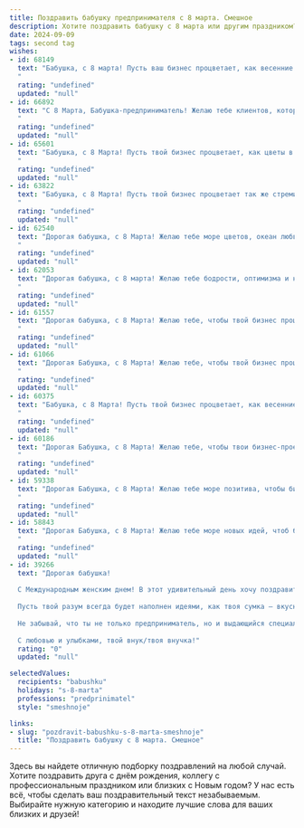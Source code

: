```yaml
---
title: Поздравить бабушку предпринимателя с 8 марта. Смешное
description: Хотите поздравить бабушку с 8 марта или другим праздником? Наш ИИ создаст незабываемое поздравление, а вы обязательно выделитесь среди других.  
date: 2024-09-09
tags: second tag
wishes:
- id: 68149
  text: "Бабушка, с 8 марта! Пусть ваш бизнес процветает, как весенние цветы, а клиенты приходят толпами, неся с собой не только прибыль, но и море позитива! 😄
  "
  rating: "undefined"
  updated: "null"
- id: 66892
  text: "С 8 Марта, Бабушка-предприниматель! Желаю тебе клиентов, которые платят вовремя, и  конкурентов, которые напрочь забывают про тебя. 😄🎉  Пусть твой бизнес процветает, а ты наслаждаешься заслуженным успехом!
  "
  rating: "undefined"
  updated: "null"
- id: 65601
  text: "Бабушка, с 8 Марта! Пусть твой бизнес процветает, как цветы в весеннем саду, а клиенты несут тебе прибыль, как пчелы нектар! 🐝💰🥂
  "
  rating: "undefined"
  updated: "null"
- id: 63822
  text: "Бабушка, с 8 Марта! Пусть твой бизнес процветает так же стремительно, как внуки растут, и приносит тебе не только прибыль, но и море позитивных эмоций! 😉
  "
  rating: "undefined"
  updated: "null"
- id: 62540
  text: "Дорогая бабушка, с 8 Марта! Желаю тебе море цветов, океан любви и целую гору прибыли! Пусть бизнес процветает, как весенняя зелень, а конкуренты завидуют, как сороки на блестящие бусы!
  "
  rating: "undefined"
  updated: "null"
- id: 62053
  text: "Дорогая бабушка, с 8 марта! Желаю тебе бодрости, оптимизма и новых, выгодных сделок! Пусть твой бизнес процветает, а кошелек всегда будет полон, как твой магазин после очередной удачной распродажи! 😉
  "
  rating: "undefined"
  updated: "null"
- id: 61557
  text: "Дорогая бабушка, с 8 Марта! Желаю тебе, чтобы твой бизнес процветал, как весенние цветы, а прибыль росла быстрее, чем  очередь за «весенними» скидками!  😜
  "
  rating: "undefined"
  updated: "null"
- id: 61066
  text: "Дорогая Бабушка, с 8 Марта! Желаю тебе, чтобы твой бизнес процветал как весенние цветы, а конкуренты  увядали как прошлогодняя трава! Пусть твоя деловая хватка будет острее, чем ножницы для бумаги, а прибыль выше, чем потолок! 🎉
  "
  rating: "undefined"
  updated: "null"
- id: 60375
  text: "Бабушка, с 8 Марта! Пусть твой бизнес процветает, как весенние цветы, а конкуренты завидуют твоей деловой хватке! Желаем тебе море заказов, полные карманы денег и немного времени на заслуженный отдых!
  "
  rating: "undefined"
  updated: "null"
- id: 60186
  text: "Дорогая Бабушка, с 8 Марта! Желаю тебе, чтобы твои бизнес-проекты процветали как весенние цветы, а конкуренты завидовали твоей хватке, как пчелы мёду! 😉
  "
  rating: "undefined"
  updated: "null"
- id: 59338
  text: "Дорогая Бабушка, с 8 Марта! Желаю тебе море позитива, чтобы бизнес процветал, как весенние цветы, и чтобы конкуренты завидовали твоей деловой хватке! 😉
  "
  rating: "undefined"
  updated: "null"
- id: 58843
  text: "Дорогая Бабушка, с 8 Марта! Желаю тебе море новых идей, чтоб бизнес процветал, как сады весной, и чтоб дефицит в твоем деле был только дефицитом времени на сон! 😜
  "
  rating: "undefined"
  updated: "null"
- id: 39266
  text: "Дорогая бабушка!
  
  С Международным женским днем! В этот удивительный день хочу поздравить тебя не только как мою любимую бабушку, но и как настоящую бизнес-леди! Ты умеешь делать деньги так же легко, как другие делают пирожки — и это искусство вызывает уважение!
  
  Пусть твой разум всегда будет наполнен идеями, как твоя сумка — вкусняшками! Желаю, чтобы каждый день приносил тебе новые возможности, а конкуренты были бы настолько заняты, что забывали о твоем великолепии!
  
  Не забывай, что ты не только предприниматель, но и выдающийся специалист по созданию горячих чая и долгих разговоров. Пусть мир бизнеса процветает, как твой красивый сад, а радость в жизни растет, как твои нарциссы каждую весну!
  
  С любовью и улыбками, твой внук/твоя внучка!"
  rating: "0"
  updated: "null"

selectedValues:
  recipients: "babushku"
  holidays: "s-8-marta"
  professions: "predprinimatel"
  style: "smeshnoje"

links:
- slug: "pozdravit-babushku-s-8-marta-smeshnoje"
  title: "Поздравить бабушку с 8 марта. Смешное"
---
```


Здесь вы найдете отличную подборку поздравлений на любой случай. 
Хотите поздравить друга с днём рождения, коллегу с профессиональным праздником или близких с Новым годом? У нас есть всё, чтобы сделать ваш поздравительный текст незабываемым. Выбирайте нужную категорию и находите лучшие слова для ваших близких и друзей!
